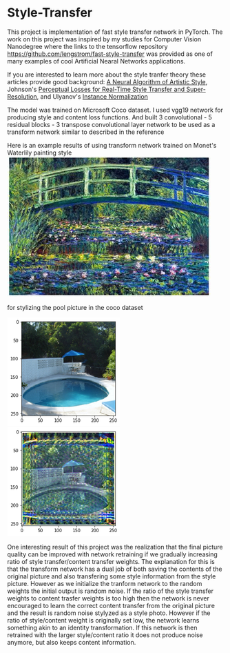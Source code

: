 # Style-Transfer

This project is implementation of fast style transfer network in PyTorch.
The work on this project was inspired by my studies for Computer Vision Nanodegree where the links to the tensorflow repository
https://github.com/lengstrom/fast-style-transfer was provided as one of many examples of cool Artificial Nearal Networks applications.


If you are interested to learn more about the style tranfer theory these articles provide good background:
[A Neural Algorithm of Artistic Style](https://arxiv.org/abs/1508.06576), Johnson's [Perceptual Losses for Real-Time Style Transfer and Super-Resolution](http://cs.stanford.edu/people/jcjohns/eccv16/), and Ulyanov's [Instance Normalization](https://arxiv.org/abs/1607.08022)

The model was trained on Microsoft Coco dataset.
I used vgg19 network for producing style and content loss functions. And built
3 convolutional - 5 residual blocks - 3 transpose convolutional layer network to be used as a transform network similar to 
described in the reference


Here is an example results of using transform network trained on Monet's Waterlily painting style
![ScreenShot](/data/style/waterlily.jpg)


for stylizing the pool picture in the coco dataset

![ScreenShot](/screenshots/pic.png)
![ScreenShot](/screenshots/result.png)

One interesting result of this project was the realization that the final picture quality can be improved with network
retraining if we gradually increasing ratio of style transfer/content transfer weights.
The explanation for this is that the transform network has a dual job of
both saving the contents of the original picture and also transfering some style information from the style picture. However as
we initialize the tranform network to the random weights the initial output is random noise.
If the ratio of the style transfer weights to content trasfer weights is too high then the network is never encouraged
to learn the correct content transfer from the original picture and the result is random noise stylyzed as a style photo.
However if the ratio of style/content weight is originally set low, the network learns something akin to an identity transformation.
If this network is then retrained with the larger style/content ratio it does not produce noise anymore, but also keeps content
information.
